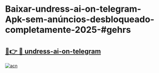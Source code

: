 # Baixar-undress-ai-on-telegram-Apk-sem-anúncios-desbloqueado-completamente-2025-#gehrs

# <h2><a href="https://ainizakaria.my?title=undress-ai-on-telegram&ref=24M">🔗👉 🔴 undress-ai-on-telegram</a></h2>

[![acn](https://github.com/user-attachments/assets/0f9c940e-d8b0-45ae-aac7-cd30a18b3e1c)](https://ainizakaria.my?title=undress-ai-on-telegram&ref=24M)

